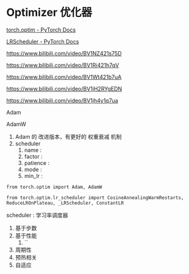 # Optimizer 优化器

[torch.optim - PyTorch Docs](https://docs.pytorch.org/docs/stable/optim.html#algorithms)

[LRScheduler - PyTorch Docs](https://docs.pytorch.org/docs/stable/optim.html#how-to-adjust-learning-rate)


https://www.bilibili.com/video/BV1NZ421s75D

[](https://www.bilibili.com/video/BV1NC4y1g716)

[](https://www.bilibili.com/video/BV1e94y1N7u5)

[](https://www.bilibili.com/video/BV1Nc411m7FL)

https://www.bilibili.com/video/BV1Ri421h7qV

https://www.bilibili.com/video/BV1Wt421b7uA

https://www.bilibili.com/video/BV1jH2RYgEDN

https://www.bilibili.com/video/BV1jh4y1q7ua


Adam

AdamW
1. Adam 的 改进版本，有更好的 权重衰减 机制
2. scheduler
   1. name      :
   2. factor    :
   3. patience  :
   4. mode      :
   5. min_lr    :

`from torch.optim import Adam, AdamW`

`from torch.optim.lr_scheduler import CosineAnnealingWarmRestarts, ReduceLROnPlateau, _LRScheduler, ConstantLR`




scheduler : 学习率调度器
1. 基于步数
2. 基于性能
   1. ``
3. 周期性
4. 预热相关
5. 自适应



